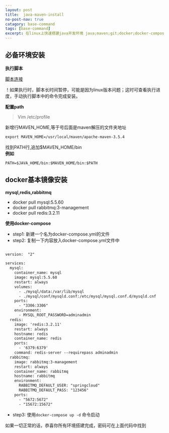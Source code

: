 ```yaml
---
layout: post
title:  java-maven-install
no-post-nav: true
catagory: base-command
tags: [base-command]
excerpt: 在linux上快速搭建java开发环境 java;maven;git;docker;docker-compose,redis,mysql,rabbitmq
---
```

## 必备环境安装

**执行脚本**

[脚本连接](https://github.com/love-mh-forever/love-mh-forever.github.io/blob/master/assets/files/2018/java_install.sh)

！如果执行时，脚本长时间暂停，可能是因为linux版本问题；这时可查看执行进度，手动执行脚本中的命令完成安装。

**配置path**

> Vim /etc/profile

新增行MAVEN_HOME,等于号后面是maven解压的文件夹地址

``` xml
export MAVEN_HOME=/usr/local/maven/apache-maven-3.5.4
```

找到PATH行,追加$MAVEN_HOME/bin<br/>
<strong>例如</strong>
```
PATH=$JAVA_HOME/bin:$MAVEN_HOME/bin:$PATH
```
## docker基本镜像安装

**mysql,redis,rabbitmq**

* docker pull mysql:5.5.60
* docker pull rabbitmq:3-management    
* docker pull redis:3.2.11

**使用docker-compose**

* step1: 新建一个名为docker-compose.yml的文件
* step2: 复制一下内容放入docker-compose.yml文件中

``` xml

version:  "2"

services:
  mysql:
    container_name: mysql
    image: mysql:5.5.60
    restart: always
    volumes:
      - ./mysql/data:/var/lib/mysql
      - ./mysql/conf/mysqld.conf:/etc/mysql/mysql.conf.d/mysqld.cnf
    ports:
      - "3306:3306"
    environment:
      - MYSQL_ROOT_PASSWORD=adminadmin
  redis:
    image: 'redis:3.2.11'
    restart: always
    hostname: redis
    container_name: redis
    ports:
      - '6379:6379'
    command: redis-server --requirepass adminadmin
  rabbitmq:
    image: rabbitmq:3-management
    restart: always
    container_name: rabbitmq
    hostname: rabbitmq
    environment:
      RABBITMQ_DEFAULT_USER: "springcloud"
      RABBITMQ_DEFAULT_PASS: "123456"
    ports:
      - "5672:5672"
      - "15672:15672"
```
* step3: 使用```docker-compose up -d``` 命令启动

如果一切正常的话，恭喜你所有环境搭建完成，密码可在上面代码中找到